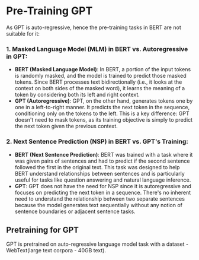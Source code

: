 # Pre-Training GPT

As GPT is auto-regressive, hence the pre-training tasks in BERT are not suitable for it:

### 1. **Masked Language Model (MLM) in BERT vs. Autoregressive in GPT**:
   - **BERT (Masked Language Model)**: In BERT, a portion of the input tokens is randomly masked, and the model is trained to predict those masked tokens. Since BERT processes text bidirectionally (i.e., it looks at the context on both sides of the masked word), it learns the meaning of a token by considering both its left and right context.
   - **GPT (Autoregressive)**: GPT, on the other hand, generates tokens one by one in a left-to-right manner. It predicts the next token in the sequence, conditioning only on the tokens to the left. This is a key difference: GPT doesn't need to mask tokens, as its training objective is simply to predict the next token given the previous context.

### 2. **Next Sentence Prediction (NSP) in BERT vs. GPT's Training**:
   - **BERT (Next Sentence Prediction)**: BERT was trained with a task where it was given pairs of sentences and had to predict if the second sentence followed the first in the original text. This task was designed to help BERT understand relationships between sentences and is particularly useful for tasks like question answering and natural language inference.
   - **GPT**: GPT does not have the need for NSP since it is autoregressive and focuses on predicting the next token in a sequence. There's no inherent need to understand the relationship between two separate sentences because the model generates text sequentially without any notion of sentence boundaries or adjacent sentence tasks.

## Pretraining for GPT

GPT is pretrained on auto-regressive language model task with a dataset - WebText(large text corpora - 40GB text).

